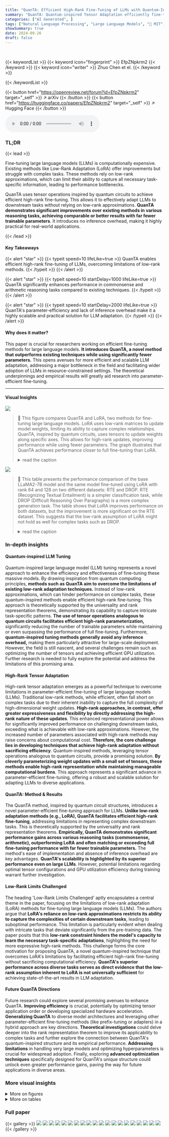 ```yaml
---
title: "QuanTA: Efficient High-Rank Fine-Tuning of LLMs with Quantum-Informed Tensor Adaptation"
summary: "QuanTA: Quantum-inspired Tensor Adaptation efficiently fine-tunes LLMs with high-rank updates, surpassing low-rank methods like LoRA for complex tasks while minimizing additional parameters."
categories: ["AI Generated", ]
tags: ["Natural Language Processing", "Large Language Models", "🏢 MIT",]
showSummary: true
date: 2024-09-26
draft: false
---
```


<br>

{{< keywordList >}}
{{< keyword icon="fingerprint" >}} EfpZNpkrm2 {{< /keyword >}}
{{< keyword icon="writer" >}} Zhuo Chen et el. {{< /keyword >}}
 
{{< /keywordList >}}

{{< button href="https://openreview.net/forum?id=EfpZNpkrm2" target="_self" >}}
↗ arXiv
{{< /button >}}
{{< button href="https://huggingface.co/papers/EfpZNpkrm2" target="_self" >}}
↗ Hugging Face
{{< /button >}}



<audio controls>
    <source src="https://ai-paper-reviewer.com/EfpZNpkrm2/podcast.wav" type="audio/wav">
    Your browser does not support the audio element.
</audio>


### TL;DR


{{< lead >}}

Fine-tuning large language models (LLMs) is computationally expensive.  Existing methods like Low-Rank Adaptation (LoRA) offer improvements but struggle with complex tasks. These methods rely on low-rank approximations, which can limit their ability to capture all necessary task-specific information, leading to performance bottlenecks.

QuanTA uses tensor operations inspired by quantum circuits to achieve efficient high-rank fine-tuning.  This allows it to effectively adapt LLMs to downstream tasks without relying on low-rank approximations.  **QuanTA demonstrates significant improvements over existing methods in various reasoning tasks, achieving comparable or better results with far fewer trainable parameters**.  It introduces no inference overhead, making it highly practical for real-world applications.

{{< /lead >}}


#### Key Takeaways

{{< alert "star" >}}
{{< typeit speed=10 lifeLike=true >}} QuanTA enables efficient high-rank fine-tuning of LLMs, overcoming limitations of low-rank methods. {{< /typeit >}}
{{< /alert >}}

{{< alert "star" >}}
{{< typeit speed=10 startDelay=1000 lifeLike=true >}} QuanTA significantly enhances performance in commonsense and arithmetic reasoning tasks compared to existing techniques. {{< /typeit >}}
{{< /alert >}}

{{< alert "star" >}}
{{< typeit speed=10 startDelay=2000 lifeLike=true >}} QuanTA's parameter-efficiency and lack of inference overhead make it a highly scalable and practical solution for LLM adaptation. {{< /typeit >}}
{{< /alert >}}

#### Why does it matter?
This paper is crucial for researchers working on efficient fine-tuning methods for large language models.  **It introduces QuanTA, a novel method that outperforms existing techniques while using significantly fewer parameters.** This opens avenues for more efficient and scalable LLM adaptation, addressing a major bottleneck in the field and facilitating wider adoption of LLMs in resource-constrained settings.  The theoretical underpinnings and empirical results will greatly aid research into parameter-efficient fine-tuning.

------
#### Visual Insights



![](https://ai-paper-reviewer.com/EfpZNpkrm2/figures_1_1.jpg)

> 🔼 This figure compares QuanTA and LoRA, two methods for fine-tuning large language models. LoRA uses low-rank matrices to update model weights, limiting its ability to capture complex relationships. QuanTA, inspired by quantum circuits, uses tensors to update weights along specific axes.  This allows for high-rank updates, improving performance while using fewer parameters. The graph illustrates that QuanTA achieves performance closer to full fine-tuning than LoRA.
> <details>
> <summary>read the caption</summary>
> Figure 1: Conceptual comparison of QuanTA and LoRA methods. LoRA parameterizes the weight matrix update as a outer product of two low-rank matrices, limiting its capacity. QuanTA, inspired by quantum circuits, uses tensors that operate on specific axes of the (reshaped) input, enabling high-rank parameterization. Supported by the universality theorem and rank representation theorem, QuanTA can represent arbitrary matrices effectively, allowing it to achieve performance comparable to or sometimes even better than full fine-tuning, with only a fraction of the parameters. Note: the performance graph is a conceptual illustration.
> </details>





![](https://ai-paper-reviewer.com/EfpZNpkrm2/tables_2_1.jpg)

> 🔼 This table presents the performance comparison of the base LLaMA2-7B model and the same model fine-tuned using LoRA with rank 64 and 128 on two different datasets: RTE and DROP.  RTE (Recognizing Textual Entailment) is a simpler classification task, while DROP (Difficult Reasoning Over Paragraphs) is a more complex generation task. The table shows that LoRA improves performance on both datasets, but the improvement is more significant on the RTE dataset. This suggests that the low-rank assumption of LoRA might not hold as well for complex tasks such as DROP.
> <details>
> <summary>read the caption</summary>
> Table 1: Performance of base and LoRA fine-tuned LLaMA2-7B on RTE [49] and DROP [50] datasets. We use accuracy and F₁-score as the metrics for them respectively.
> </details>





### In-depth insights


#### Quantum-inspired LLM Tuning
Quantum-inspired large language model (LLM) tuning represents a novel approach to enhance the efficiency and effectiveness of fine-tuning these massive models.  By drawing inspiration from quantum computing principles, **methods such as QuanTA aim to overcome the limitations of existing low-rank adaptation techniques.**  Instead of low-rank approximations, which can hinder performance on complex tasks, these quantum-inspired methods enable efficient high-rank fine-tuning. This approach is theoretically supported by the universality and rank representation theorems, demonstrating its capability to capture intricate task-specific patterns.  **The use of tensor operations analogous to quantum circuits facilitates efficient high-rank parameterization,** significantly reducing the number of trainable parameters while maintaining or even surpassing the performance of full fine-tuning.  Furthermore, **quantum-inspired tuning methods generally avoid any inference overhead,** making them particularly attractive for large-scale deployment.  However, the field is still nascent, and several challenges remain such as optimizing the number of tensors and achieving efficient GPU utilization.  Further research is needed to fully explore the potential and address the limitations of this promising area.

#### High-Rank Tensor Adaptation
High-rank tensor adaptation emerges as a powerful technique to overcome limitations in parameter-efficient fine-tuning of large language models (LLMs). Traditional low-rank methods, while efficient, often fall short on complex tasks due to their inherent inability to capture the full complexity of high-dimensional weight updates.  **High-rank approaches, in contrast, offer greater expressiveness and flexibility by directly addressing the high-rank nature of these updates**.  This enhanced representational power allows for significantly improved performance on challenging downstream tasks, exceeding what is achievable with low-rank approximations.  However, the increased number of parameters associated with high-rank methods may raise concerns about computational cost.  **Therefore, the core challenge lies in developing techniques that achieve high-rank adaptation without sacrificing efficiency**.  Quantum-inspired methods, leveraging tensor operations analogous to quantum circuits, provide a promising solution.  **By cleverly parameterizing weight updates with a small set of tensors, these methods enable high-rank representation while maintaining manageable computational burdens**.  This approach represents a significant advance in parameter-efficient fine-tuning, offering a robust and scalable solution for adapting LLMs to diverse applications.

#### QuanTA: Method & Results
The QuanTA method, inspired by quantum circuit structures, introduces a novel parameter-efficient fine-tuning approach for LLMs.  **Unlike low-rank adaptation methods (e.g., LoRA), QuanTA facilitates efficient high-rank fine-tuning**, addressing limitations in representing complex downstream tasks.  This is theoretically supported by the universality and rank representation theorems.  **Empirically, QuanTA demonstrates significant performance gains across various reasoning tasks (commonsense, arithmetic), outperforming LoRA and often matching or exceeding full fine-tuning performance with far fewer trainable parameters.**  The method's ease of implementation and absence of inference overhead are key advantages.  **QuanTA's scalability is highlighted by its superior performance even on large LLMs**.  However, potential limitations regarding optimal tensor configurations and GPU utilization efficiency during training warrant further investigation.

#### Low-Rank Limits Challenged
The heading 'Low-Rank Limits Challenged' aptly encapsulates a central theme in the paper, focusing on the limitations of low-rank adaptation (LoRA) methods for fine-tuning large language models (LLMs).  The authors argue that **LoRA's reliance on low-rank approximations restricts its ability to capture the complexities of certain downstream tasks**, leading to suboptimal performance.  This limitation is particularly evident when dealing with intricate tasks that deviate significantly from the pre-training data. The paper posits that this **low-rank constraint hinders the model's capacity to learn the necessary task-specific adaptations**, highlighting the need for more expressive high-rank methods.  This challenge forms the core motivation for proposing QuanTA, a novel quantum-inspired technique that overcomes LoRA's limitations by facilitating efficient high-rank fine-tuning without sacrificing computational efficiency.  **QuanTA's superior performance across diverse tasks serves as direct evidence that the low-rank assumption inherent to LoRA is not universally sufficient** for achieving state-of-the-art results in LLM adaptation.

#### Future QuanTA Directions
Future research could explore several promising avenues to enhance QuanTA.  **Improving efficiency** is crucial, potentially by optimizing tensor application order or developing specialized hardware acceleration.  **Generalizing QuanTA** to diverse model architectures and leveraging other parameter-efficient fine-tuning methods (like prefix-tuning or adapters) in a hybrid approach are key directions.  **Theoretical investigations** could delve deeper into the rank representation theorem to improve its applicability to complex tasks and further explore the connection between QuanTA's quantum-inspired structure and its empirical performance.  **Addressing limitations** in handling very large models and optimizing hyperparameters is crucial for widespread adoption.  Finally, exploring **advanced optimization techniques** specifically designed for QuanTA's unique structure could unlock even greater performance gains, paving the way for future applications in diverse areas.


### More visual insights

<details>
<summary>More on figures
</summary>


![](https://ai-paper-reviewer.com/EfpZNpkrm2/figures_2_1.jpg)

> 🔼 This figure conceptually compares QuanTA and LoRA methods for parameter-efficient fine-tuning of LLMs.  LoRA uses low-rank matrix updates, limiting its representational capacity.  QuanTA, drawing inspiration from quantum circuits, employs tensors operating on specific input axes, enabling higher-rank parameterizations.  Theoretically, QuanTA's ability to represent arbitrary matrices effectively is supported by the universality theorem and the rank representation theorem, promising performance comparable to or exceeding full fine-tuning with significantly fewer parameters.
> <details>
> <summary>read the caption</summary>
> Figure 1: Conceptual comparison of QuanTA and LoRA methods. LoRA parameterizes the weight matrix update as a outer product of two low-rank matrices, limiting its capacity. QuanTA, inspired by quantum circuits, uses tensors that operate on specific axes of the (reshaped) input, enabling high-rank parameterization. Supported by the universality theorem and rank representation theorem, QuanTA can represent arbitrary matrices effectively, allowing it to achieve performance comparable to or sometimes even better than full fine-tuning, with only a fraction of the parameters. Note: the performance graph is a conceptual illustration.
> </details>



![](https://ai-paper-reviewer.com/EfpZNpkrm2/figures_3_1.jpg)

> 🔼 This figure illustrates the universality of quantum circuits.  It shows that any unitary matrix (a type of mathematical transformation representing a quantum operation) can be broken down into a sequence of simpler operations, namely single-qubit and two-qubit gates.  This decomposition is crucial because it demonstrates that complex quantum computations can be constructed from a limited set of basic building blocks. This concept is foundational to the development of QuanTA, as it demonstrates that high-rank operations can be achieved using a composition of smaller operations.
> <details>
> <summary>read the caption</summary>
> Figure 3: Any unitary matrix can be decomposed into a quantum circuit using one- and two-qubit gates.
> </details>



![](https://ai-paper-reviewer.com/EfpZNpkrm2/figures_14_1.jpg)

> 🔼 This figure compares QuanTA and LoRA, two parameter-efficient fine-tuning methods for LLMs.  LoRA uses low-rank matrix updates, limiting its ability to capture complex relationships in data.  QuanTA, inspired by quantum circuits, uses tensor operations on specific axes of the input, allowing for high-rank updates. This enables QuanTA to represent a wider range of matrices than LoRA, leading to performance closer to or even surpassing full fine-tuning, but with far fewer parameters.
> <details>
> <summary>read the caption</summary>
> Figure 1: Conceptual comparison of QuanTA and LoRA methods. LoRA parameterizes the weight matrix update as a outer product of two low-rank matrices, limiting its capacity. QuanTA, inspired by quantum circuits, uses tensors that operate on specific axes of the (reshaped) input, enabling high-rank parameterization. Supported by the universality theorem and rank representation theorem, QuanTA can represent arbitrary matrices effectively, allowing it to achieve performance comparable to or sometimes even better than full fine-tuning, with only a fraction of the parameters. Note: the performance graph is a conceptual illustration.
> </details>



![](https://ai-paper-reviewer.com/EfpZNpkrm2/figures_15_1.jpg)

> 🔼 This figure compares QuanTA and LoRA methods. LoRA uses low-rank matrices to update weight matrices, limiting its capacity to handle complex tasks.  QuanTA, inspired by quantum circuits, employs tensors operating on specific input axes, allowing for high-rank parameterization.  Theoretically, QuanTA can represent arbitrary matrices efficiently, potentially outperforming full fine-tuning with fewer parameters.
> <details>
> <summary>read the caption</summary>
> Figure 1: Conceptual comparison of QuanTA and LoRA methods. LoRA parameterizes the weight matrix update as a outer product of two low-rank matrices, limiting its capacity. QuanTA, inspired by quantum circuits, uses tensors that operate on specific axes of the (reshaped) input, enabling high-rank parameterization. Supported by the universality theorem and rank representation theorem, QuanTA can represent arbitrary matrices effectively, allowing it to achieve performance comparable to or sometimes even better than full fine-tuning, with only a fraction of the parameters. Note: the performance graph is a conceptual illustration.
> </details>



![](https://ai-paper-reviewer.com/EfpZNpkrm2/figures_15_2.jpg)

> 🔼 This figure conceptually compares QuanTA and LoRA, highlighting their differences in parameterizing weight matrix updates.  LoRA uses low-rank matrices, limiting its representational capacity, while QuanTA leverages tensors inspired by quantum circuits for high-rank parameterization, enabling more expressive updates and better performance with fewer parameters. The universality and rank representation theorems underpin QuanTA's ability to efficiently represent arbitrary matrices.
> <details>
> <summary>read the caption</summary>
> Figure 1: Conceptual comparison of QuanTA and LoRA methods. LoRA parameterizes the weight matrix update as a outer product of two low-rank matrices, limiting its capacity. QuanTA, inspired by quantum circuits, uses tensors that operate on specific axes of the (reshaped) input, enabling high-rank parameterization. Supported by the universality theorem and rank representation theorem, QuanTA can represent arbitrary matrices effectively, allowing it to achieve performance comparable to or sometimes even better than full fine-tuning, with only a fraction of the parameters. Note: the performance graph is a conceptual illustration.
> </details>



![](https://ai-paper-reviewer.com/EfpZNpkrm2/figures_18_1.jpg)

> 🔼 The figure conceptually compares QuanTA and LoRA methods for fine-tuning LLMs.  LoRA uses low-rank matrix updates, limiting its ability to capture complex relationships. QuanTA, inspired by quantum circuits, uses tensors for high-rank updates, enabling more flexible adaptation and potentially better performance with fewer parameters.
> <details>
> <summary>read the caption</summary>
> Figure 1: Conceptual comparison of QuanTA and LoRA methods. LoRA parameterizes the weight matrix update as a outer product of two low-rank matrices, limiting its capacity. QuanTA, inspired by quantum circuits, uses tensors that operate on specific axes of the (reshaped) input, enabling high-rank parameterization. Supported by the universality theorem and rank representation theorem, QuanTA can represent arbitrary matrices effectively, allowing it to achieve performance comparable to or sometimes even better than full fine-tuning, with only a fraction of the parameters. Note: the performance graph is a conceptual illustration.
> </details>



![](https://ai-paper-reviewer.com/EfpZNpkrm2/figures_27_1.jpg)

> 🔼 The figure conceptually compares QuanTA and LoRA, highlighting their differences in how they parameterize weight matrix updates. LoRA uses low-rank matrices, limiting its capacity to capture complex relationships.  In contrast, QuanTA uses tensors inspired by quantum circuits to enable high-rank parameterization, allowing it to effectively represent arbitrary matrices and potentially achieve superior performance while using fewer parameters.
> <details>
> <summary>read the caption</summary>
> Figure 1: Conceptual comparison of QuanTA and LoRA methods. LoRA parameterizes the weight matrix update as a outer product of two low-rank matrices, limiting its capacity. QuanTA, inspired by quantum circuits, uses tensors that operate on specific axes of the (reshaped) input, enabling high-rank parameterization. Supported by the universality theorem and rank representation theorem, QuanTA can represent arbitrary matrices effectively, allowing it to achieve performance comparable to or sometimes even better than full fine-tuning, with only a fraction of the parameters. Note: the performance graph is a conceptual illustration.
> </details>



</details>




<details>
<summary>More on tables
</summary>


![](https://ai-paper-reviewer.com/EfpZNpkrm2/tables_6_1.jpg)
> 🔼 This table compares the performance of several parameter-efficient fine-tuning (PEFT) methods on the DROP dataset, using different sizes of the LLaMA2 language model.  The methods compared include full fine-tuning (FT), series adapters, parallel adapters, LoRA with different ranks, and QuanTA with different parameter configurations. The table shows the number of trainable parameters used by each method (as a percentage of the total parameters) and the resulting F1 score achieved.  The results highlight QuanTA's superior performance compared to other PEFT methods, especially when using a small fraction of trainable parameters.
> <details>
> <summary>read the caption</summary>
> Table 2: Benchmark of various fine-tuning methods on the DROP dataset using LLaMA2 7-70 billion parameter models as the base model. In each case, we report the average of F₁ score over 2-4 experiments with different random seeds.
> </details>

![](https://ai-paper-reviewer.com/EfpZNpkrm2/tables_7_1.jpg)
> 🔼 This table compares the performance of various parameter-efficient fine-tuning (PEFT) methods on several commonsense reasoning tasks using different sized language models (LLaMAs).  It shows the accuracy achieved by different methods (Full Fine-tuning, Prefix Tuning, Adapter methods, LoRA, DORA, and QuanTA) with varying numbers of trainable parameters.  The results demonstrate QuanTA's superior performance and efficiency compared to other PEFT methods.
> <details>
> <summary>read the caption</summary>
> Table 3: Benchmark on various commonsense reasoning tasks. All results of models and PEFT methods labeled with “*” are from [54], and results with “†” are from [20].
> </details>

![](https://ai-paper-reviewer.com/EfpZNpkrm2/tables_8_1.jpg)
> 🔼 This table presents the results of several models on four arithmetic reasoning tasks.  The models tested include LLaMA2-7B and LLaMA2-13B, fine-tuned with different parameter-efficient fine-tuning (PEFT) methods such as full fine-tuning (FT), LoRA, and QuanTA.  The table compares the accuracy of each model and method across the four tasks.  The results show that QuanTA consistently outperforms LoRA and often surpasses full fine-tuning, particularly on the MAWPS and SVAMP datasets, while using a significantly smaller number of parameters.
> <details>
> <summary>read the caption</summary>
> Table 4: Benchmark on various arithmetic reasoning tasks. GPT-3.5 (labeled with *) results are taken from [54].
> </details>

![](https://ai-paper-reviewer.com/EfpZNpkrm2/tables_17_1.jpg)
> 🔼 This table lists all the datasets used in the QuanTA paper, specifying the dataset name, the task it was used for (reading comprehension, commonsense reasoning, or arithmetic reasoning), and the number of training, validation, and test samples for each.  The table also indicates the evaluation metric (F₁-score or accuracy) and the type of answer expected (phrase, yes/no, option, or number).
> <details>
> <summary>read the caption</summary>
> Table D.1: List of datasets used in this work.
> </details>

![](https://ai-paper-reviewer.com/EfpZNpkrm2/tables_20_1.jpg)
> 🔼 This table compares the performance of several parameter-efficient fine-tuning (PEFT) methods on the DROP dataset, using different sizes of the LLaMA2 model as a base.  It shows the number of trainable parameters used by each method (as a percentage of the total parameters), and the resulting F1 score. The methods compared include full fine-tuning, series adapters, parallel adapters, LoRA with different ranks, and QuanTA with different configurations. The table highlights QuanTA's ability to achieve high F1 scores with significantly fewer trainable parameters compared to other methods.
> <details>
> <summary>read the caption</summary>
> Table 2: Benchmark of various fine-tuning methods on the DROP dataset using LLaMA2 7-70 billion parameter models as the base model. In each case, we report the average of F₁ score over 2-4 experiments with different random seeds.
> </details>

![](https://ai-paper-reviewer.com/EfpZNpkrm2/tables_21_1.jpg)
> 🔼 This table compares different parameter-efficient fine-tuning (PEFT) methods on the DROP dataset using LLaMA2 models with varying parameter counts (7B and 70B).  The methods include full fine-tuning (FT), series and parallel adapters, LoRA with different ranks, and QuanTA with different configurations.  The performance metric is the F1 score, averaged across multiple experiments with different random seeds to account for variability.
> <details>
> <summary>read the caption</summary>
> Table 2: Benchmark of various fine-tuning methods on the DROP dataset using LLaMA2 7-70 billion parameter models as the base model. In each case, we report the average of F₁ score over 2-4 experiments with different random seeds.
> </details>

![](https://ai-paper-reviewer.com/EfpZNpkrm2/tables_22_1.jpg)
> 🔼 This table lists the hyperparameters used in the experiments for the DROP dataset.  It shows the values used for each of the different fine-tuning methods (Full Fine-tuning (FT), Series Adapters, Parallel Adapters, LoRA, and QuanTA).  Curly brackets indicate the range of hyperparameters tested during optimization, while the underscored values are the ones finally selected. Square brackets show hyperparameter variations used in different experiments reported in the main paper. The table provides a detailed breakdown of the settings used for each method, aiding in reproducibility and understanding of the experimental setup.
> <details>
> <summary>read the caption</summary>
> Table E.2: Hyperparameters used for DROP dataset for various fine-tuning methods. Curly brackets include the hyperparameter values tested during hyperparameter optimization, with the actual hyperparameter(s) underscored. Square brackets include hyperparameter values for different experiments conducted in the main paper.
> </details>

![](https://ai-paper-reviewer.com/EfpZNpkrm2/tables_23_1.jpg)
> 🔼 This table compares the performance of different parameter-efficient fine-tuning (PEFT) methods on the DROP dataset, using LLaMA2 models with varying parameter counts.  It shows the F1 score achieved by each method, along with the percentage of parameters used relative to full fine-tuning.  The goal is to demonstrate QuanTA's efficiency and effectiveness compared to other techniques like LoRA and adapter-based methods.
> <details>
> <summary>read the caption</summary>
> Table 2: Benchmark of various fine-tuning methods on the DROP dataset using LLaMA2 7-70 billion parameter models as the base model. In each case, we report the average of F₁ score over 2-4 experiments with different random seeds.
> </details>

![](https://ai-paper-reviewer.com/EfpZNpkrm2/tables_23_2.jpg)
> 🔼 This table compares the performance of different parameter-efficient fine-tuning (PEFT) methods on various commonsense reasoning tasks.  The results are shown as accuracy scores for several benchmark datasets (BoolQ, PIQA, SIQA, Hellaswag, Winograd Schema Challenge, ARC-e, ARC-c, and OBQA). The table highlights the performance of QuanTA against other PEFT methods such as full fine-tuning (FT), LoRA, DORA, and adapter-based methods (Series and Parallel).  The '#Params (%) column shows the percentage of parameters trained for each method relative to the full fine-tuning approach.  Some results are sourced from external studies [54, 20].
> <details>
> <summary>read the caption</summary>
> Table 3: Benchmark on various commonsense reasoning tasks. All results of models and PEFT methods labeled with “*” are from [54], and results with “†” are from [20].
> </details>

![](https://ai-paper-reviewer.com/EfpZNpkrm2/tables_23_3.jpg)
> 🔼 This table presents the results of benchmarking various parameter-efficient fine-tuning (PEFT) methods on five natural language understanding tasks from the GLUE benchmark, using the RoBERTa model as the base.  It compares the performance of LoRA and QuanTA (the proposed method) in terms of accuracy on SST-2, MRPC, CoLA, RTE, and STS-B tasks.  The table highlights the number of trainable parameters used by each method as a percentage of the total model parameters.
> <details>
> <summary>read the caption</summary>
> Table F.7: Benchmark on five natural language understanding tasks using RoBERTa model as the base model.
> </details>

</details>




### Full paper

{{< gallery >}}
<img src="https://ai-paper-reviewer.com/EfpZNpkrm2/1.png" class="grid-w50 md:grid-w33 xl:grid-w25" />
<img src="https://ai-paper-reviewer.com/EfpZNpkrm2/2.png" class="grid-w50 md:grid-w33 xl:grid-w25" />
<img src="https://ai-paper-reviewer.com/EfpZNpkrm2/3.png" class="grid-w50 md:grid-w33 xl:grid-w25" />
<img src="https://ai-paper-reviewer.com/EfpZNpkrm2/4.png" class="grid-w50 md:grid-w33 xl:grid-w25" />
<img src="https://ai-paper-reviewer.com/EfpZNpkrm2/5.png" class="grid-w50 md:grid-w33 xl:grid-w25" />
<img src="https://ai-paper-reviewer.com/EfpZNpkrm2/6.png" class="grid-w50 md:grid-w33 xl:grid-w25" />
<img src="https://ai-paper-reviewer.com/EfpZNpkrm2/7.png" class="grid-w50 md:grid-w33 xl:grid-w25" />
<img src="https://ai-paper-reviewer.com/EfpZNpkrm2/8.png" class="grid-w50 md:grid-w33 xl:grid-w25" />
<img src="https://ai-paper-reviewer.com/EfpZNpkrm2/9.png" class="grid-w50 md:grid-w33 xl:grid-w25" />
<img src="https://ai-paper-reviewer.com/EfpZNpkrm2/10.png" class="grid-w50 md:grid-w33 xl:grid-w25" />
<img src="https://ai-paper-reviewer.com/EfpZNpkrm2/11.png" class="grid-w50 md:grid-w33 xl:grid-w25" />
<img src="https://ai-paper-reviewer.com/EfpZNpkrm2/12.png" class="grid-w50 md:grid-w33 xl:grid-w25" />
<img src="https://ai-paper-reviewer.com/EfpZNpkrm2/13.png" class="grid-w50 md:grid-w33 xl:grid-w25" />
<img src="https://ai-paper-reviewer.com/EfpZNpkrm2/14.png" class="grid-w50 md:grid-w33 xl:grid-w25" />
<img src="https://ai-paper-reviewer.com/EfpZNpkrm2/15.png" class="grid-w50 md:grid-w33 xl:grid-w25" />
<img src="https://ai-paper-reviewer.com/EfpZNpkrm2/16.png" class="grid-w50 md:grid-w33 xl:grid-w25" />
<img src="https://ai-paper-reviewer.com/EfpZNpkrm2/17.png" class="grid-w50 md:grid-w33 xl:grid-w25" />
<img src="https://ai-paper-reviewer.com/EfpZNpkrm2/18.png" class="grid-w50 md:grid-w33 xl:grid-w25" />
<img src="https://ai-paper-reviewer.com/EfpZNpkrm2/19.png" class="grid-w50 md:grid-w33 xl:grid-w25" />
<img src="https://ai-paper-reviewer.com/EfpZNpkrm2/20.png" class="grid-w50 md:grid-w33 xl:grid-w25" />
{{< /gallery >}}